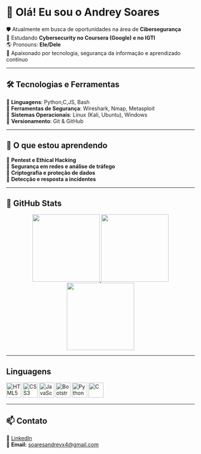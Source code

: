 # 👋 Olá! Eu sou o Andrey Soares

🛡️ Atualmente em busca de oportunidades na área de **Cibersegurança**  
📖 Estudando **Cybersecurity no Coursera (Google) e no IGTI**  
🌎 Pronouns: **Ele/Dele**  
🚀 Apaixonado por tecnologia, segurança da informação e aprendizado contínuo  

---

## 🛠️ Tecnologias e Ferramentas

🔹 **Linguagens**: Python,C,JS, Bash  
🔹 **Ferramentas de Segurança**: Wireshark, Nmap, Metasploit  
🔹 **Sistemas Operacionais**: Linux (Kali, Ubuntu), Windows  
🔹 **Versionamento**: Git & GitHub  

---

## 🎯 O que estou aprendendo

📌 **Pentest e Ethical Hacking**  
📌 **Segurança em redes e análise de tráfego**  
📌 **Criptografia e proteção de dados**  
📌 **Detecção e resposta a incidentes**  

---

## 🚀 GitHub Stats

<div align="center">
  <a href="https://github.com/Andrey-Soares8">
    <img height="180em" src="https://github-readme-stats.vercel.app/api?username=Andrey-Soares8&show_icons=true&theme=radical&include_all_commits=true&count_private=true" style="max-width: 45%;"/>
  </a>
  
  <a href="https://github.com/Andrey-Soares8">
    <img height="180em" src="https://github-readme-stats.vercel.app/api/top-langs/?username=Andrey-Soares8&layout=compact&langs_count=8&theme=radical" style="max-width: 45%;"/>
  </a>
  
  <a href="https://github.com/Andrey-Soares8">
    <img height="180em" src="https://github-readme-streak-stats.herokuapp.com/?user=Andrey-Soares8&theme=radical" style="max-width: 45%;"/>
  </a>
</div>



---

## Linguagens
<p align="left">
  <img src="https://cdn.jsdelivr.net/gh/devicons/devicon/icons/html5/html5-original.svg" alt="HTML5" width="40" height="40"/>
  <img src="https://cdn.jsdelivr.net/gh/devicons/devicon/icons/css3/css3-original.svg" alt="CSS3" width="40" height="40"/>
  <img src="https://cdn.jsdelivr.net/gh/devicons/devicon/icons/javascript/javascript-original.svg" alt="JavaScript" width="40" height="40"/>
  <img src="https://cdn.jsdelivr.net/gh/devicons/devicon/icons/bootstrap/bootstrap-original.svg" alt="Bootstrap" width="40" height="40"/>
  <img src="https://cdn.jsdelivr.net/gh/devicons/devicon/icons/python/python-original.svg" alt="Python" width="40" height="40"/>
  <img src="https://cdn.jsdelivr.net/gh/devicons/devicon/icons/c/c-original.svg" alt="C" width="40" height="40"/>
</p>

---

## 📫 Contato  

💼 [LinkedIn](https://www.linkedin.com/in/andreysoares8/)  
📧 **Email:** soaresandreyx4@gmail.com  
